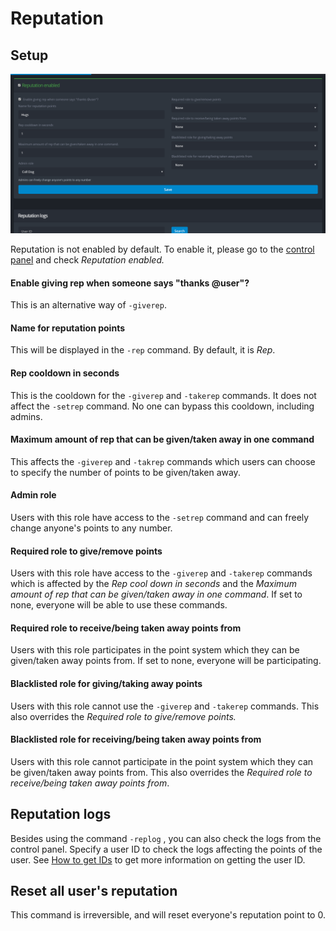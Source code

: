 # Reputation

## Setup

![](../.gitbook/assets/Rep.PNG)

Reputation is not enabled by default. To enable it, please go to the [control panel](https://yagpdb.xyz/manage) and check _Reputation enabled._

#### Enable giving rep when someone says "thanks @user"?

This is an alternative way of `-giverep`.

#### Name for reputation points

This will be displayed in the `-rep` command. By default, it is _Rep_.

#### Rep cooldown in seconds

This is the cooldown for the `-giverep` and `-takerep` commands. It does not affect the `-setrep` command. No one can bypass this cooldown, including admins.

#### &#x20;Maximum amount of rep that can be given/taken away in one command

This affects the `-giverep` and `-takrep` commands which users can choose to specify the number of points to be given/taken away.

#### Admin role

Users with this role have access to the `-setrep` command and can freely change anyone's points to any number.

#### Required role to give/remove points

Users with this role have access to the `-giverep` and `-takerep` commands which is affected by the _Rep cool down in seconds_ and the _Maximum amount of rep that can be given/taken away in one command_. If set to none, everyone will be able to use these commands.

#### Required role to receive/being taken away points from

Users with this role participates in the point system which they can be given/taken away points from. If set to none, everyone will be participating.

#### Blacklisted role for giving/taking away points

Users with this role cannot use the `-giverep` and `-takerep` commands. This also overrides the _Required role to give/remove points._

#### Blacklisted role for receiving/being taken away points from

Users with this role cannot participate in the point system which they can be given/taken away points from. This also overrides the _Required role to receive/being taken away points from_.

## Reputation logs

Besides using the command `-replog` , you can also check the logs from the control panel. Specify a user ID to check the logs affecting the points of the user. See [How to get IDs](../reference/templates/#how-to-get-ids) to get more information on getting the user ID.

## Reset all user's reputation

This command is irreversible, and will reset everyone's reputation point to 0.
